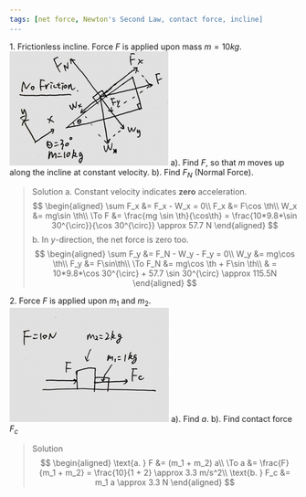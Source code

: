 ```yaml
---
tags: [net force, Newton's Second Law, contact force, incline]
---
```


1\. Frictionless incline. Force $F$ is applied upon mass $m=10kg$.
![Graph 1](../assets/frictionless_incline.PNG)
a). Find $F$, so that $m$ moves up along the incline at constant velocity.
b). Find $F_N$ (Normal Force).
>Solution
a. Constant velocity indicates **zero** acceleration.
$$
\begin{aligned}
\sum F_x &= F_x - W_x = 0\\
F_x &= F\cos \th\\
W_x &= mg\sin \th\\
\To F &= \frac{mg \sin \th}{\cos\th} = \frac{10*9.8*\sin 30^{\circ}}{\cos 30^{\circ}} \approx 57.7 N
\end{aligned}
$$
b. In $y$-direction, the net force is zero too.
$$
\begin{aligned}
\sum F_y &= F_N - W_y - F_y = 0\\
W_y &= mg\cos \th\\
F_y &= F\sin\th\\
\To F_N &= mg\cos \th + F\sin \th\\
& = 10*9.8*\cos 30^{\circ} + 57.7 \sin 30^{\circ} \approx 115.5N
\end{aligned}
$$

2\. Force $F$ is applied upon $m_1$ and $m_2$.
![Graph 2](../assets/contact_force.PNG)
a). Find $a$.
b). Find contact force $F_c$
>Solution
$$
\begin{aligned}
 \text{a. } F &= (m_1 + m_2) a\\
\To a &= \frac{F}{m_1 + m_2} = \frac{10}{1 + 2} \approx 3.3 m/s^2\\
\text{b. } F_c &= m_1 a \approx 3.3 N
\end{aligned}
$$

